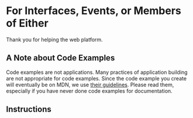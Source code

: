 # For Interfaces, Events, or Members of Either

Thank you for helping the web platform. 

## A Note about Code Examples

Code examples are not applications. Many practices of application building are not appropriate for code examples. Since the code example you create will eventually be on MDN, we use [their guidelines](https://www.google.com/url?q=https%3A%2F%2Fdeveloper.mozilla.org%2Fen-US%2Fdocs%2FMDN%2FGuidelines%2FCode_guidelines&sa=D&sntz=1&usg=AFQjCNFwTJp-gpK_R61jaxcHnsjQC9vx7g). Please read them, especially if you have never done code examples for documentation.

## Instructions

